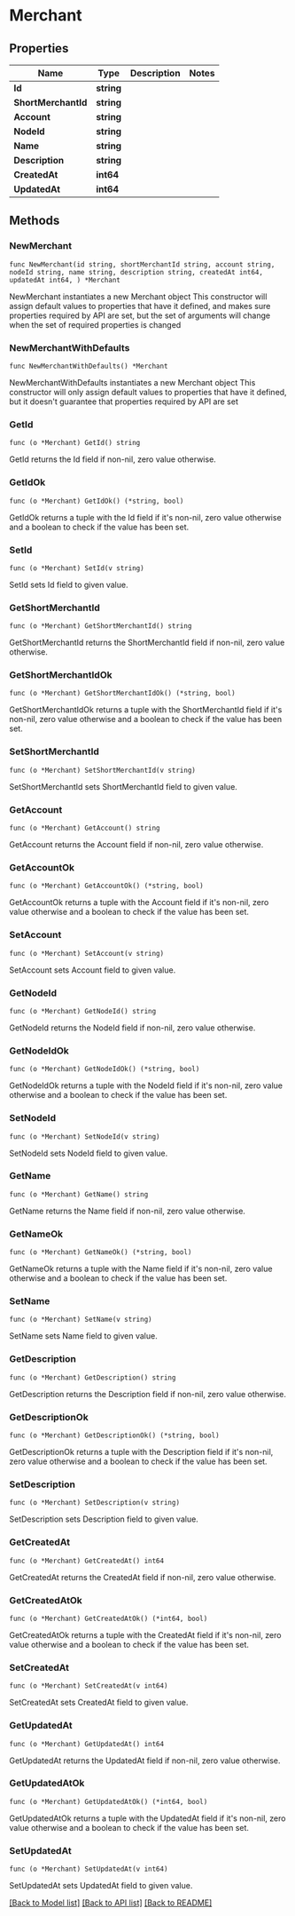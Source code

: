 # Merchant

## Properties

Name | Type | Description | Notes
------------ | ------------- | ------------- | -------------
**Id** | **string** |  | 
**ShortMerchantId** | **string** |  | 
**Account** | **string** |  | 
**NodeId** | **string** |  | 
**Name** | **string** |  | 
**Description** | **string** |  | 
**CreatedAt** | **int64** |  | 
**UpdatedAt** | **int64** |  | 

## Methods

### NewMerchant

`func NewMerchant(id string, shortMerchantId string, account string, nodeId string, name string, description string, createdAt int64, updatedAt int64, ) *Merchant`

NewMerchant instantiates a new Merchant object
This constructor will assign default values to properties that have it defined,
and makes sure properties required by API are set, but the set of arguments
will change when the set of required properties is changed

### NewMerchantWithDefaults

`func NewMerchantWithDefaults() *Merchant`

NewMerchantWithDefaults instantiates a new Merchant object
This constructor will only assign default values to properties that have it defined,
but it doesn't guarantee that properties required by API are set

### GetId

`func (o *Merchant) GetId() string`

GetId returns the Id field if non-nil, zero value otherwise.

### GetIdOk

`func (o *Merchant) GetIdOk() (*string, bool)`

GetIdOk returns a tuple with the Id field if it's non-nil, zero value otherwise
and a boolean to check if the value has been set.

### SetId

`func (o *Merchant) SetId(v string)`

SetId sets Id field to given value.


### GetShortMerchantId

`func (o *Merchant) GetShortMerchantId() string`

GetShortMerchantId returns the ShortMerchantId field if non-nil, zero value otherwise.

### GetShortMerchantIdOk

`func (o *Merchant) GetShortMerchantIdOk() (*string, bool)`

GetShortMerchantIdOk returns a tuple with the ShortMerchantId field if it's non-nil, zero value otherwise
and a boolean to check if the value has been set.

### SetShortMerchantId

`func (o *Merchant) SetShortMerchantId(v string)`

SetShortMerchantId sets ShortMerchantId field to given value.


### GetAccount

`func (o *Merchant) GetAccount() string`

GetAccount returns the Account field if non-nil, zero value otherwise.

### GetAccountOk

`func (o *Merchant) GetAccountOk() (*string, bool)`

GetAccountOk returns a tuple with the Account field if it's non-nil, zero value otherwise
and a boolean to check if the value has been set.

### SetAccount

`func (o *Merchant) SetAccount(v string)`

SetAccount sets Account field to given value.


### GetNodeId

`func (o *Merchant) GetNodeId() string`

GetNodeId returns the NodeId field if non-nil, zero value otherwise.

### GetNodeIdOk

`func (o *Merchant) GetNodeIdOk() (*string, bool)`

GetNodeIdOk returns a tuple with the NodeId field if it's non-nil, zero value otherwise
and a boolean to check if the value has been set.

### SetNodeId

`func (o *Merchant) SetNodeId(v string)`

SetNodeId sets NodeId field to given value.


### GetName

`func (o *Merchant) GetName() string`

GetName returns the Name field if non-nil, zero value otherwise.

### GetNameOk

`func (o *Merchant) GetNameOk() (*string, bool)`

GetNameOk returns a tuple with the Name field if it's non-nil, zero value otherwise
and a boolean to check if the value has been set.

### SetName

`func (o *Merchant) SetName(v string)`

SetName sets Name field to given value.


### GetDescription

`func (o *Merchant) GetDescription() string`

GetDescription returns the Description field if non-nil, zero value otherwise.

### GetDescriptionOk

`func (o *Merchant) GetDescriptionOk() (*string, bool)`

GetDescriptionOk returns a tuple with the Description field if it's non-nil, zero value otherwise
and a boolean to check if the value has been set.

### SetDescription

`func (o *Merchant) SetDescription(v string)`

SetDescription sets Description field to given value.


### GetCreatedAt

`func (o *Merchant) GetCreatedAt() int64`

GetCreatedAt returns the CreatedAt field if non-nil, zero value otherwise.

### GetCreatedAtOk

`func (o *Merchant) GetCreatedAtOk() (*int64, bool)`

GetCreatedAtOk returns a tuple with the CreatedAt field if it's non-nil, zero value otherwise
and a boolean to check if the value has been set.

### SetCreatedAt

`func (o *Merchant) SetCreatedAt(v int64)`

SetCreatedAt sets CreatedAt field to given value.


### GetUpdatedAt

`func (o *Merchant) GetUpdatedAt() int64`

GetUpdatedAt returns the UpdatedAt field if non-nil, zero value otherwise.

### GetUpdatedAtOk

`func (o *Merchant) GetUpdatedAtOk() (*int64, bool)`

GetUpdatedAtOk returns a tuple with the UpdatedAt field if it's non-nil, zero value otherwise
and a boolean to check if the value has been set.

### SetUpdatedAt

`func (o *Merchant) SetUpdatedAt(v int64)`

SetUpdatedAt sets UpdatedAt field to given value.



[[Back to Model list]](../README.md#documentation-for-models) [[Back to API list]](../README.md#documentation-for-api-endpoints) [[Back to README]](../README.md)


